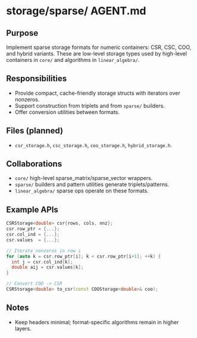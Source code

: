 # storage/sparse/ AGENT.md

## Purpose
Implement sparse storage formats for numeric containers: CSR, CSC, COO, and hybrid variants. These are low-level storage types used by high-level containers in `core/` and algorithms in `linear_algebra/`.

## Responsibilities
- Provide compact, cache-friendly storage structs with iterators over nonzeros.
- Support construction from triplets and from `sparse/` builders.
- Offer conversion utilities between formats.

## Files (planned)
- `csr_storage.h`, `csc_storage.h`, `coo_storage.h`, `hybrid_storage.h`.

## Collaborations
- `core/` high-level sparse_matrix/sparse_vector wrappers.
- `sparse/` builders and pattern utilities generate triplets/patterns.
- `linear_algebra/` sparse ops operate on these formats.

## Example APIs
```cpp
CSRStorage<double> csr{rows, cols, nnz};
csr.row_ptr = {...};
csr.col_ind = {...};
csr.values  = {...};

// Iterate nonzeros in row i
for (auto k = csr.row_ptr[i]; k < csr.row_ptr[i+1]; ++k) {
  int j = csr.col_ind[k];
  double aij = csr.values[k];
}

// Convert COO -> CSR
CSRStorage<double> to_csr(const COOStorage<double>& coo);
```

## Notes
- Keep headers minimal; format-specific algorithms remain in higher layers.

